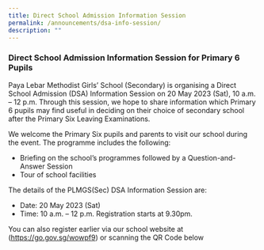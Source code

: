 ```yaml
---
title: Direct School Admission Information Session
permalink: /announcements/dsa-info-session/
description: ""
---
```

### Direct School Admission Information Session for Primary 6 Pupils

Paya Lebar Methodist Girls’ School (Secondary) is organising a Direct School Admission (DSA) Information Session on 20 May 2023 (Sat), 10 a.m. – 12 p.m. Through this session, we hope to share information which Primary 6 pupils may find useful in deciding on their choice of secondary school after the Primary Six Leaving Examinations.

We welcome the Primary Six pupils and parents to visit our school during the event. The programme includes the following:

* Briefing on the school’s programmes followed by a Question-and-Answer Session
* Tour of school facilities

The details of the PLMGS(Sec) DSA Information Session are:

- Date: 20 May 2023 (Sat)
- Time: 10 a.m. – 12 p.m. 
Registration starts at 9.30pm.

You can also register earlier via our school website at (https://go.gov.sg/wowpf9) or scanning the QR Code below

